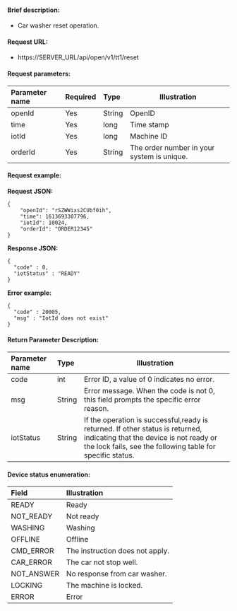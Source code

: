 #### Brief description:

- Car washer reset operation.



#### Request URL:

- https://SERVER_URL/api/open/v1/tt1/reset

#### Request parameters:

|Parameter name|Required|Type|Illustration|
|:----    |:---|:----- |-----   |
|openId |Yes  |String |OpenID   |
|time|Yes  |long |Time stamp   |
|iotId |Yes  |long | Machine ID    |
|orderId |Yes  |String | The order number in your system is unique.    |

#### Request example:

**Request JSON:**

```
{
	"openId": "rSZWWixs2CUbf0ih",
	"time": 1613693307796,
	"iotId": 10024,
	"orderId": "ORDER12345"
}
```

**Response JSON:**

```
{
  "code" : 0,
  "iotStatus" : "READY"
}
```

**Error example:**

```
{
  "code" : 20005,
  "msg" : "IotId does not exist"
}
```

#### Return Parameter Description:

|Parameter name|Type|Illustration|
|:-----  |:-----|-----                           |
|code |int   |Error ID, a value of 0 indicates no error.  |
|msg |String   |Error message. When the code is not 0, this field prompts the specific error reason.|
|iotStatus |String   |If the operation is successful,ready is returned. If other status is returned, indicating that the device is not ready or the lock fails, see the following table for specific status.|

#### Device status enumeration:

|Field|Illustration|
|:-----  |:-----      |
|READY    |Ready|
|NOT_READY    |Not ready|
|WASHING    |Washing|
|OFFLINE    |Offline|
|CMD_ERROR    |The instruction does not apply.|
|CAR_ERROR    |The car not stop well.|
|NOT_ANSWER    |No response from car washer.|
|LOCKING    |The machine is locked.|
|ERROR    |Error|